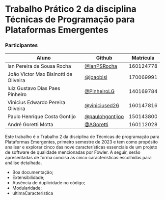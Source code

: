 # Trabalho Prático 2 da disciplina Técnicas de Programação para Plataformas Emergentes

### Participantes

| Aluno                                 | Github                                               | Matrícula |
|---------------------------------------|------------------------------------------------------|-----------|
| Ian Pereira de Sousa Rocha            | [@IanPSRocha](https://github.com/IanPSRocha)         | 160124778 |
| João Victor Max Bisinotti de Oliveira | [@joaobisi](https://github.com/joaobisi)             | 170069991 |
| luiz Gustavo Dias Paes Pinheiro       | [@PinheiroLG](https://github.com/PinheiroLG)         | 140169784 |
| Vinicius Edwardo Pereira Oliveira     | [@viniciused26](https://github.com/viniciused26)     | 160147816 |
| Paulo Henrique Costa Gontijo          | [@paulohgontijoo](https://github.com/paulohgontijoo) | 150143800 |
| André Goretti Motta                   | [@AGoretti](https://github.com/AGoretti)             | 160112028 |
  
Este trabalho é o Trabalho 2 da disciplina de Técnicas de programação para Plataformas Emergentes, primeiro semestre de 2023 e tem como propósito analisar e explorar cinco das nove características essenciais de um projeto de software de qualidade mencionadas por Fowler. A seguir, serão apresentadas de forma concisa as cinco características escolhidas para análise detalhada.

* Boa documentação;
* Extensibilidade;
* Ausência de duplicidade no código;
* Modularidade;
* ultimaCaracteristica
